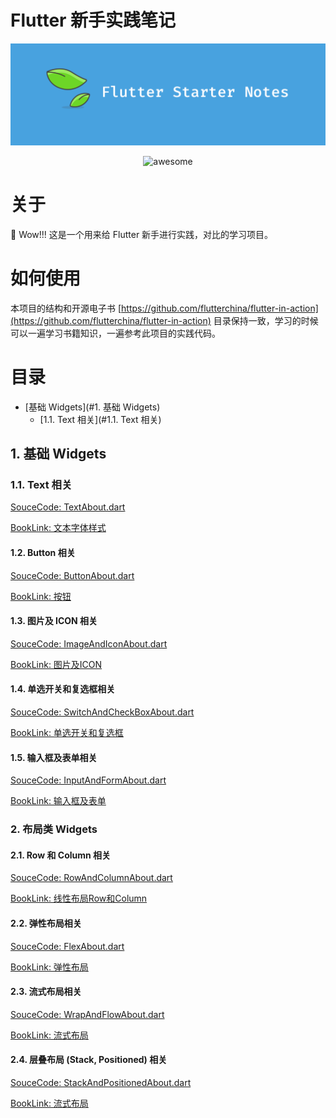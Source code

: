 # Flutter 新手实践笔记
[<img src="./noteimgs/flutter-starter-notes.png">](https://github.com/NateRobinson/flutter_starter_notes)

<p align="center">
  <img alt="awesome" src="https://img.shields.io/badge/awesome-flutter%20starter%20notes-orange.svg" />
</p>

# 关于

🤹‍ ️Wow!!! 这是一个用来给 Flutter 新手进行实践，对比的学习项目。


# 如何使用

本项目的结构和开源电子书 [https://github.com/flutterchina/flutter-in-action](https://github.com/flutterchina/flutter-in-action) 目录保持一致，学习的时候可以一遍学习书籍知识，一遍参考此项目的实践代码。

# 目录

- [基础 Widgets](#1. 基础 Widgets)
    - [1.1. Text 相关](#1.1. Text 相关)


## 1. 基础 Widgets

### 1.1. Text 相关

[SouceCode: TextAbout.dart](./lib/ui/TextAbout.dart)

[BookLink: 文本字体样式](https://book.flutterchina.club/chapter3/text.html)

#### 1.2. Button 相关

[SouceCode: ButtonAbout.dart](./lib/ui/ButtonAbout.dart)

[BookLink: 按钮](https://book.flutterchina.club/chapter3/buttons.html)

#### 1.3. 图片及 ICON 相关

[SouceCode: ImageAndIconAbout.dart](./lib/ui/ImageAndIconAbout.dart)

[BookLink: 图片及ICON](https://book.flutterchina.club/chapter3/img_and_icon.html)

#### 1.4. 单选开关和复选框相关

[SouceCode: SwitchAndCheckBoxAbout.dart](./lib/ui/SwitchAndCheckBoxAbout.dart)

[BookLink: 单选开关和复选框](https://book.flutterchina.club/chapter3/radio_and_checkbox.html)

#### 1.5. 输入框及表单相关

[SouceCode: InputAndFormAbout.dart](./lib/ui/InputAndFormAbout.dart)

[BookLink: 输入框及表单](https://book.flutterchina.club/chapter3/input_and_form.html)

### 2. 布局类 Widgets

#### 2.1. Row 和 Column 相关

[SouceCode: RowAndColumnAbout.dart](./lib/ui/RowAndColumnAbout.dart)

[BookLink: 线性布局Row和Column](https://book.flutterchina.club/chapter4/row_and_column.html)

#### 2.2. 弹性布局相关

[SouceCode: FlexAbout.dart](./lib/ui/FlexAbout.dart)

[BookLink: 弹性布局](https://book.flutterchina.club/chapter4/flex.html)

#### 2.3. 流式布局相关

[SouceCode: WrapAndFlowAbout.dart](./lib/ui/WrapAndFlowAbout.dart)

[BookLink: 流式布局](https://book.flutterchina.club/chapter4/wrap_and_flow.html)

#### 2.4. 层叠布局 (Stack, Positioned) 相关

[SouceCode: StackAndPositionedAbout.dart](./lib/ui/StackAndPositionedAbout.dart)

[BookLink: 流式布局](https://book.flutterchina.club/chapter4/stack.html)